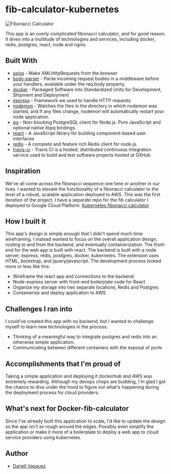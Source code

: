 # fib-calculator-kubernetes

![Fibonacci Calculator](https://res.cloudinary.com/dquez/image/upload/v1551918242/Screen_Shot_2019-03-05_at_4.21.18_PM_nno3ug.png)

This app is an overly complicated fibonacci calculator, and for good reason. It dives into a multitude of technologies and services, including docker, redis, postgres, react, node and ngnix.

## Built With

* [axios](https://www.npmjs.com/package/axios) - Make XMLHttpRequests from the browser
* [body-parser](https://www.npmjs.com/package/body-parser) - Parse incoming request bodies in a middleware before your handlers, available under the req.body property.
* [docker](https://www.docker.com) - Packaged Software into Standardized Units for Development, Shipment and Deployment
* [express](https://www.npmjs.com/package/express) - Framework we used to handle HTTP requests
* [nodemon](https://www.npmjs.com/package/nodemon) - Watches the files in the directory in which nodemon was started, and if any files change, nodemon will automatically restart your node application.
* [pg](https://www.npmjs.com/package/pg) - Non-blocking PostgreSQL client for Node.js. Pure JavaScript and optional native libpq bindings.
* [react](https://reactjs.org/) - A JavaScript library for building component-based user interfaces
* [redis](https://www.npmjs.com/package/redis) - A complete and feature rich Redis client for node.js. 
* [travis-ci](https://travis-ci.org) - Travis CI is a hosted, distributed continuous integration service used to build and test software projects hosted at GitHub.


## Inspiration
We've all come across the fibonacci sequence one time or another in our lives. I wanted to elevate the functionality of a fibonacci calculator to the level of a robust, scalable application deployed to AWS. This was the first iteration of the project, I have a separate repo for the fib calculator I deployed to Google Cloud Platform. [Kubernetes fibonacci calculator](https://github.com/Dquez/fib-calculator-kubernetes) 

## How I built it
This app's design is simple enough that I didn't spend much time wireframing. I instead wanted to focus on the overall application design, routing to and from the backend, and eventually containerization. The front-end for the web app is built with react. The backend is built with a node server, express, redis, postgres, docker, kubernetes. The extension uses HTML, bootstrap, and jquery/javascript. The development process looked more or less like this: 
 * Wireframe the react app and connections to the backend
 * Node-express server with front-end boilerplate code for React
 * Organize my storage into two separate locations, Redis and Postgres
 * Containerize and deploy application to AWS 


## Challenges I ran into
I could've created this app with no backend, but I wanted to challenge myself to learn new technologies in the process. 
* Thinking of a meaningful way to integrate postgres and redis into an otherwise simple application. 
* Communicating between different containers with the exposal of ports

## Accomplishments that I'm proud of
Taking a simple application and deploying it dockerhub and AWS was extremely rewarding. Although my devops chops are budding, I'm glad I got the chance to dive under the hood to figure out what's happening during the deployment process for cloud providers.  

## What's next for Docker-fib-calculator
Since I've already built this application to scale, I'd like to update the design so the app isn't so rough around the edges. Possibly even simplify the application or make it more of a boilerplate to deploy a web app to cloud service providers using kubernetes.

## Author

- [Dariell Vasquez](https://github.com/Dquez)
